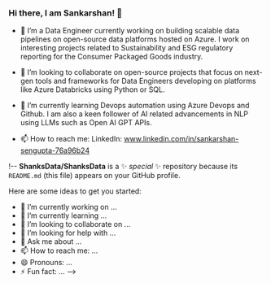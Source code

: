 ### Hi there, I am Sankarshan! 👋

- 🔭 I’m a Data Engineer currently working on building scalable data pipelines on open-source data platforms hosted on Azure. I work on interesting projects related to Sustainability and ESG regulatory reporting for the Consumer Packaged Goods industry.

- 👯 I’m looking to collaborate on open-source projects that focus on next-gen tools and frameworks for Data Engineers developing on platforms like Azure Databricks using Python or SQL. 

- 🌱 I’m currently learning Devops automation using Azure Devops and Github. I am also a keen follower of AI related advancements in NLP using LLMs such as Open AI GPT APIs. 

- 📫 How to reach me: LinkedIn: www.linkedin.com/in/sankarshan-sengupta-76a96b24


!--
**ShanksData/ShanksData** is a ✨ _special_ ✨ repository because its `README.md` (this file) appears on your GitHub profile.

Here are some ideas to get you started:

- 🔭 I’m currently working on ...
- 🌱 I’m currently learning ...
- 👯 I’m looking to collaborate on ...
- 🤔 I’m looking for help with ...
- 💬 Ask me about ...
- 📫 How to reach me: ...
- 😄 Pronouns: ...
- ⚡ Fun fact: ...
-->
